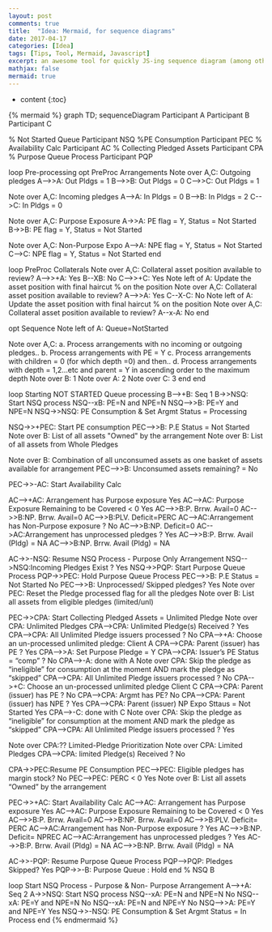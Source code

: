 ```yaml
---
layout: post
comments: true
title:  "Idea: Mermaid, for sequence diagrams"
date: 2017-04-17
categories: [Idea]
tags: [Tips, Tool, Mermaid, Javascript]
excerpt: an awesome tool for quickly JS-ing sequence diagram (among other graphs)
mathjax: false
mermaid: true
---
```

* content
{:toc}

{% mermaid %}
graph TD;
sequenceDiagram
Participant A
Participant B
Participant C

% Not Started Queue
Participant NSQ
%PE Consumption 
Participant PEC
% Availability Calc
Participant AC
% Collecting Pledged Assets 
Participant CPA
% Purpose Queue Process
Participant PQP

loop Pre-processing
opt PreProc Arrangements
Note over A,C: Outgoing pledges
A-->>A: Out Pldgs = 1
B-->>B: Out Pldgs = 0
C-->>C: Out Pldgs = 1

Note over A,C: Incoming pledges
A-->A: In Pldgs = 0
B-->B: In Pldgs = 2
C-->C: In Pldgs = 0

Note over A,C: Purpose Exposure
A->>A: PE flag = Y, Status = Not Started
B->>B: PE flag = Y, Status = Not Started

Note over A,C: Non-Purpose Expo
A-->A: NPE flag = Y, Status = Not Started
C-->C: NPE flag = Y, Status = Not Started
end

loop PreProc Collaterals
Note over A,C: Collateral asset position available to review?
A-->>+A: Yes
B--XB: No
C-->>+C: Yes
Note left of A: Update the asset position with final haircut % on the position
Note over A,C: Collateral asset position available to review?
A-->>A: Yes
C--X-C: No
Note left of A: Update the asset position with final haircut % on the position
Note over A,C: Collateral asset position available to review?
A--x-A: No
end

opt Sequence
Note left of A: Queue=NotStarted

Note over A,C: a. Process arrangements with no incoming or outgoing pledges.. b. Process arrangements with PE = Y c. Process arrangements with children = 0 (for which depth =0) and then.. d. Process arrangements with depth = 1,2…etc and parent = Y in ascending order to the maximum depth
Note over B: 1
Note over A: 2
Note over C: 3
end
end

loop Starting NOT STARTED Queue processing
B-->+B: Seq 1
B->>NSQ: Start NSQ process
NSQ--xB: PE=N and NPE=N
NSQ-->>B: PE=Y and NPE=N
NSQ->>NSQ: PE Consumption & Set Argmt Status = Processing

NSQ->>+PEC: Start PE consumption
PEC-->>B: P.E Status = Not Started
Note over B: List of all assets "Owned" by the arrangement
Note over B: List of all assets from Whole Pledges

Note over B: Combination of all unconsumed assets as one basket of assets available for arrangement
PEC-->>B: Unconsumed assets remaining? = No


PEC->>-AC: Start Availability Calc

AC-->+AC: Arrangement has Purpose exposure Yes
AC-->AC: Purpose Exposure Remaining to be Covered < 0 Yes
AC-->>B:P. Brrw. Avail=0
AC-->>B:NP. Brrw. Avail=0
AC-->>B:PLV. Deficit=PERC
AC-->AC:Arrangement has Non-Purpose exposure ? No
AC-->>B:NP. Deficit=0
AC-->AC:Arrangement has unprocessed pledges ? Yes
AC-->>B:P. Brrw. Avail (Pldg) = NA
AC-->>B:NP. Brrw. Avail (Pldg) = NA

AC->>-NSQ: Resume NSQ Process - Purpose Only Arrangement
NSQ-->NSQ:Incoming Pledges Exist ? Yes
NSQ->>PQP: Start Purpose Queue Process 
PQP->>PEC: Hold Purpose Queue Process 
PEC-->>B: P.E Status = Not Started No
PEC-->>B: Unprocessed/ Skipped pledges? Yes
Note over PEC: Reset the Pledge processed flag for all the pledges 
Note over B: List all assets from eligible pledges (limited/unl) 

PEC->>CPA: Start Collecting Pledged Assets = Unlimited Pledge
Note over CPA: Unlimited Pledges
CPA-->CPA: Unlimited Pledge(s) Received ? Yes
CPA-->CPA: All Unlimited Pledge issuers processed ? No
CPA-->+A: Choose an un-processed unlimited pledge: Client A
CPA-->CPA: Parent (issuer) has PE ? Yes
CPA-->>A: Set Purpose Pledge = Y
CPA-->CPA: Issuer’s PE Status = “comp” ? No
CPA-->-A: done with A
Note over CPA: Skip the pledge as “ineligible” for consumption at the moment AND mark the pledge as “skipped” 
CPA-->CPA: All Unlimited Pledge issuers processed ? No
CPA-->+C: Choose an un-processed unlimited pledge Client C
CPA-->CPA: Parent (issuer) has PE ? No
CPA-->CPA: Argmt has PE? No
CPA-->CPA: Parent (issuer) has NPE ? Yes
CPA-->CPA: Parent (issuer) NP Expo Sttaus = Not Started Yes
CPA-->-C: done with C
Note over CPA: Skip the pledge as “ineligible” for consumption at the moment AND mark the pledge as “skipped”
CPA-->CPA: All Unlimited Pledge issuers processed ? Yes

Note over CPA:?? Limited-Pledge Prioritization
Note over CPA: Limited Pledges
CPA-->CPA: limited Pledge(s) Received ? No

CPA->>PEC:Resume PE Consumption
PEC-->PEC: Eligible pledges has margin stock? No
PEC-->PEC: PERC < 0 Yes
Note over B: List all assets “Owned” by the arrangement

PEC->>+AC: Start Availability Calc
AC-->AC: Arrangement has Purpose exposure Yes
AC-->AC: Purpose Exposure Remaining to be Covered < 0 Yes
AC-->>B:P. Brrw. Avail=0
AC-->>B:NP. Brrw. Avail=0
AC-->>B:PLV. Deficit= PERC
AC-->AC:Arrangement has Non-Purpose exposure ? Yes
AC-->>B:NP. Deficit= NPREC
AC-->AC:Arrangement has unprocessed pledges ? Yes
AC-->>B:P. Brrw. Avail (Pldg) = NA
AC-->>B:NP. Brrw. Avail (Pldg) = NA

AC->>-PQP: Resume Purpose Queue Process
PQP-->PQP: Pledges Skipped?	Yes
PQP->>-B: Purpose Queue	: Hold
end % NSQ B

loop Start NSQ Process - Purpose & Non- Purpose Arrangement
A-->+A: Seq 2
A->>NSQ: Start NSQ process
NSQ--xA: PE=N and NPE=N	No
NSQ--xA: PE=Y and NPE=N	No
NSQ--xA: PE=N and NPE=Y	No
NSQ-->>A: PE=Y and NPE=Y Yes
NSQ->>-NSQ: PE Consumption & Set Argmt Status = In Process
end
{% endmermaid %}
